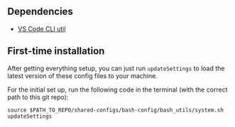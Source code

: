## Dependencies

- [VS Code CLI util](https://code.visualstudio.com/docs/setup/mac)

## First-time installation

After getting everything setup, you can just run `updateSettings` to load the latest version of these config files to your machine.

For the initial set up, run the following code in the terminal (with the correct path to this git repo):

```
source $PATH_TO_REPO/shared-configs/bash-config/bash_utils/system.sh
updateSettings
```
